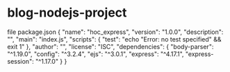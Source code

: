 # blog-nodejs-project
file package.json
{
  "name": "hoc_express",
  "version": "1.0.0",
  "description": "",
  "main": "index.js",
  "scripts": {
    "test": "echo \"Error: no test specified\" && exit 1"
  },
  "author": "",
  "license": "ISC",
  "dependencies": {
    "body-parser": "^1.19.0",
    "config": "^3.2.4",
    "ejs": "^3.0.1",
    "express": "^4.17.1",
    "express-session": "^1.17.0"
  }
}
